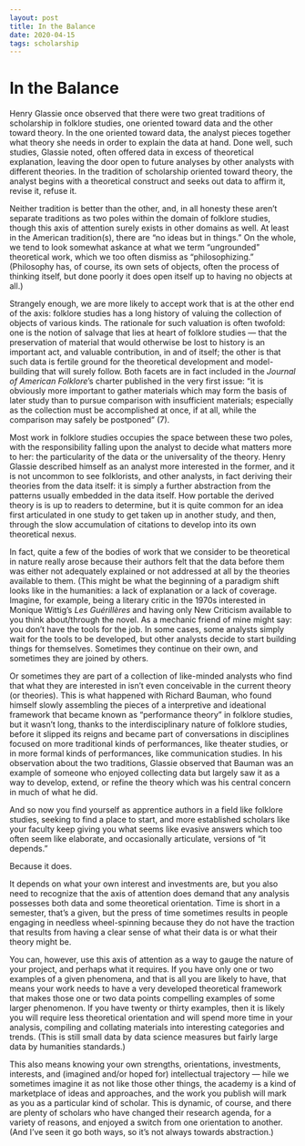 ```yaml
---
layout: post
title: In the Balance
date: 2020-04-15
tags: scholarship
---
```




# In the Balance

Henry Glassie once observed that there were two great traditions of scholarship in folklore studies, one oriented toward data and the other toward theory. In the one oriented toward data, the analyst pieces together what theory she needs in order to explain the data at hand. Done well, such studies, Glassie noted, often offered data in excess of theoretical explanation, leaving the door open to future analyses by other analysts with different theories. In the tradition of scholarship oriented toward theory, the analyst begins with a theoretical construct and seeks out data to affirm it, revise it, refuse it. 

Neither tradition is better than the other, and, in all honesty these aren’t  separate traditions as two poles within the domain of folklore studies, though this axis of attention surely exists in other domains as well. At least in the American tradition(s), there are “no ideas but in things.” On the whole, we tend to look somewhat askance at what we term “ungrounded” theoretical work, which we too often dismiss as “philosophizing.” (Philosophy has, of course, its own sets of objects, often the process of thinking itself, but done poorly it does open itself up to having no objects at all.) 

Strangely enough, we are more likely to accept work that is at the other end of the axis: folklore studies has a long history of valuing the collection of objects of various kinds. The rationale for such valuation is often twofold: one is the notion of salvage that lies at heart of folklore studies — that the preservation of material that would otherwise be lost to history is an important act, and valuable contribution, in and of itself; the other is that such data is fertile ground for the theoretical development and model-building that will surely follow. Both facets are in fact included in the _Journal of American Folklore_’s charter published in the very first issue: “it is obviously more important to gather materials which may form the basis of later study than to pursue comparison with insufficient materials; especially as the collection must be accomplished at once, if at all, while the comparison may safely be postponed” (7).

Most work in folklore studies occupies the space between these two poles, with the responsibility falling upon the analyst to decide what matters more to her: the particularity of the data or the universality of the theory. Henry Glassie described himself as an analyst more interested in the former, and it is not uncommon to see folklorists, and other analysts, in fact deriving their theories from the data itself: it is simply a further abstraction from the patterns usually embedded in the data itself. How portable the derived theory is is up to readers to determine, but it is quite common for an idea first articulated in one study to get taken up in another study, and then, through the slow accumulation of citations to develop into its own theoretical nexus. 

In fact, quite a few of the bodies of work that we consider to be theoretical in nature really arose because their authors felt that the data before them was either not adequately explained or not addressed at all by the theories available to them. (This might be what the beginning of a paradigm shift looks like in the humanities: a lack of explanation or a lack of coverage. Imagine, for example, being a literary critic in the 1970s interested in Monique Wittig’s _Les Guérillères_ and having only New Criticism available to you think about/through the novel. As a mechanic friend of mine might say: you don’t have the tools for the job. In some cases, some analysts simply wait for the tools to be developed, but other analysts decide to start building things for themselves. Sometimes they continue on their own, and sometimes they are joined by others.

Or sometimes they are part of a collection of like-minded analysts who find that what they are interested in isn’t even conceivable in the current theory (or theories). This is what happened with Richard Bauman, who found himself slowly assembling the pieces of a interpretive and ideational framework that became known as “performance theory” in folklore studies, but it wasn’t long, thanks to the interdisciplinary nature of folklore studies, before it slipped its reigns and became part of conversations in disciplines focused on more traditional kinds of performances, like theater studies, or in more formal kinds of performances, like communication studies. In his observation about the two traditions, Glassie observed that Bauman was an example of someone who enjoyed collecting data but largely saw it as a way to develop, extend, or refine the theory which was his central concern in much of what he did. 

And so now you find yourself as apprentice authors in a field like folklore studies, seeking to find a place to start, and more established scholars like your faculty keep giving you what seems like evasive answers which too often seem like elaborate, and occasionally articulate, versions of “it depends.” 

Because it does. 

It depends on what your own interest and investments are, but you also need to recognize that the axis of attention does demand that any analysis possesses both data and some theoretical orientation. Time is short in a semester, that’s a given, but the press of time sometimes results in people engaging in needless wheel-spinning because they do not have the traction that results from having a clear sense of what their data is or what their theory might be. 

You can, however, use this axis of attention as a way to gauge the nature of your project, and perhaps what it requires. If you have only one or two examples of a given phenomena, and that is all you are likely to have, that means your work needs to have a very developed theoretical framework that makes those one or two data points compelling examples of some larger phenomenon. If you have twenty or thirty examples, then it is likely you will require less theoretical orientation and will spend more time in your analysis, compiling and collating materials into interesting categories and trends. (This is still small data by data science measures but fairly large data by humanities standards.) 

This also means knowing your own strengths, orientations, investments, interests, and (imagined and/or hoped for) intellectual trajectory — hile we sometimes imagine it as not like those other things, the academy is a kind of marketplace of ideas and approaches, and the work you publish will mark as you as a particular kind of scholar. This is dynamic, of course, and there are plenty of scholars who have changed their research agenda, for a variety of reasons, and enjoyed a switch from one orientation to another. (And I’ve seen it go both ways, so it’s not always towards abstraction.)
